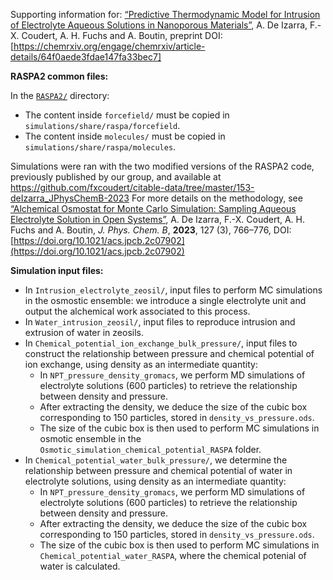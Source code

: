 Supporting information for: [“Predictive Thermodynamic Model for Intrusion of Electrolyte Aqueous Solutions in Nanoporous Materials”](LINK), A. De Izarra, F.-X. Coudert, A. H. Fuchs and A. Boutin, preprint DOI: [https://chemrxiv.org/engage/chemrxiv/article-details/64f0aede3fdae147fa33bec7]


**RASPA2 common files:**

In the [`RASPA2/`](RASPA2/) directory:
- The content inside `forcefield/` must be copied in `simulations/share/raspa/forcefield`.
- The content inside `molecules/` must be copied in `simulations/share/raspa/molecules`.

Simulations were ran with the two modified versions of the RASPA2 code, previously published by our group, and available at https://github.com/fxcoudert/citable-data/tree/master/153-deIzarra_JPhysChemB-2023
For more details on the methodology, see [“Alchemical Osmostat for Monte Carlo Simulation: Sampling Aqueous Electrolyte Solution in Open Systems”](https://pubs.acs.org/doi/abs/10.1021/acs.jpcb.2c07902), A. De Izarra, F.-X. Coudert, A. H. Fuchs and A. Boutin, _J. Phys. Chem. B_, **2023**, 127 (3), 766–776, DOI: [https://doi.org/10.1021/acs.jpcb.2c07902](https://doi.org/10.1021/acs.jpcb.2c07902)


**Simulation input files:**

- In `Intrusion_electrolyte_zeosil/`, input files to perform MC simulations in the osmostic ensemble: we introduce a single electrolyte unit and output the alchemical work associated to this process.
- In `Water_intrusion_zeosil/`, input files to reproduce intrusion and extrusion of water in zeosils.
- In `Chemical_potential_ion_exchange_bulk_pressure/`, input files to construct the relationship between pressure and chemical potential of ion exchange, using density as an intermediate quantity:
  - In `NPT_pressure_density_gromacs`, we perform MD simulations of electrolyte solutions (600 particles) to retrieve the relationship between density and pressure.
  - After extracting the density, we deduce the size of the cubic box corresponding to 150 particles, stored in `density_vs_pressure.ods`.
  - The size of the cubic box is then used to perform MC simulations in osmotic ensemble in the `Osmotic_simulation_chemical_potential_RASPA` folder.
- In `Chemical_potential_water_bulk_pressure/`, we determine the relationship between pressure and chemical potential of water in electrolyte solutions, using density as an intermediate quantity:
  - In `NPT_pressure_density_gromacs`, we perform MD simulations of electrolyte solutions (600 particles) to retrieve the relationship between density and pressure.
  - After extracting the density, we deduce the size of the cubic box corresponding to 150 particles, stored in  `density_vs_pressure.ods`.
  - The size of the cubic box is then used to perform MC simulations in `Chemical_potential_water_RASPA`, where the chemical potenial of water is calculated.
